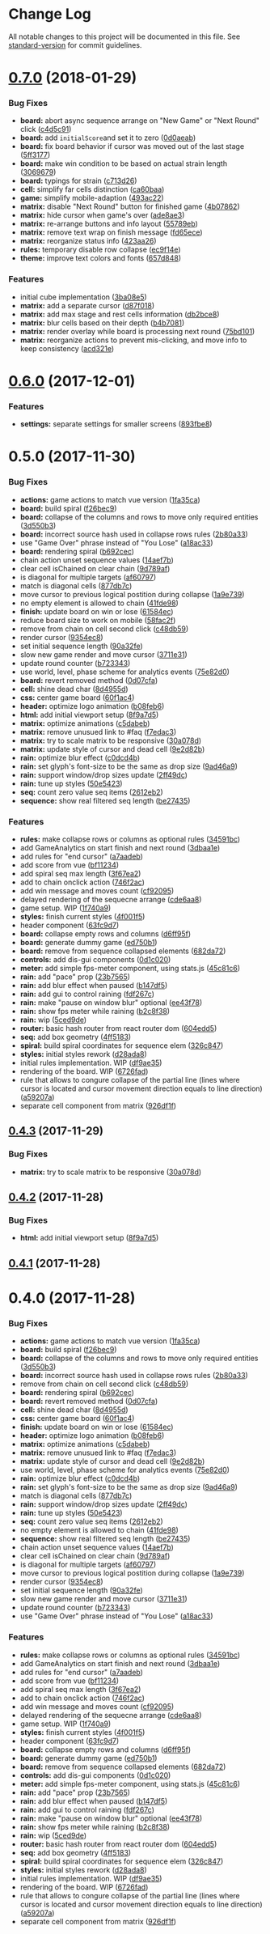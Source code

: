 # Change Log

All notable changes to this project will be documented in this file. See [standard-version](https://github.com/conventional-changelog/standard-version) for commit guidelines.

<a name="0.7.0"></a>
# [0.7.0](https://github.com/deadwookie/yatk/compare/v0.6.0...v0.7.0) (2018-01-29)


### Bug Fixes

* **board:** abort async sequence arrange on "New Game" or "Next Round" click ([c4d5c91](https://github.com/deadwookie/yatk/commit/c4d5c91))
* **board:** add `initialScore`and set it to zero ([0d0aeab](https://github.com/deadwookie/yatk/commit/0d0aeab))
* **board:** fix board behavior if cursor was moved out of the last stage ([5ff3177](https://github.com/deadwookie/yatk/commit/5ff3177))
* **board:** make win condition to be based on actual strain length ([3069679](https://github.com/deadwookie/yatk/commit/3069679))
* **board:** typings for strain ([c713d26](https://github.com/deadwookie/yatk/commit/c713d26))
* **cell:** simplify far cells distinction ([ca60baa](https://github.com/deadwookie/yatk/commit/ca60baa))
* **game:** simplify mobile-adaption ([493ac22](https://github.com/deadwookie/yatk/commit/493ac22))
* **matrix:** disable "Next Round" button for finished game ([4b07862](https://github.com/deadwookie/yatk/commit/4b07862))
* **matrix:** hide cursor when game's over ([ade8ae3](https://github.com/deadwookie/yatk/commit/ade8ae3))
* **matrix:** re-arrange buttons and info layout ([55789eb](https://github.com/deadwookie/yatk/commit/55789eb))
* **matrix:** remove text wrap on finish message ([fd65ece](https://github.com/deadwookie/yatk/commit/fd65ece))
* **matrix:** reorganize status info ([423aa26](https://github.com/deadwookie/yatk/commit/423aa26))
* **rules:** temporary disable row collapse ([ec9f14e](https://github.com/deadwookie/yatk/commit/ec9f14e))
* **theme:** improve text colors and fonts ([657d848](https://github.com/deadwookie/yatk/commit/657d848))


### Features

* initial cube implementation ([3ba08e5](https://github.com/deadwookie/yatk/commit/3ba08e5))
* **matrix:** add a separate cursor ([d87f018](https://github.com/deadwookie/yatk/commit/d87f018))
* **matrix:** add max stage and rest cells information ([db2bce8](https://github.com/deadwookie/yatk/commit/db2bce8))
* **matrix:** blur cells based on their depth ([b4b7081](https://github.com/deadwookie/yatk/commit/b4b7081))
* **matrix:** render overlay while board is processing next round ([75bd101](https://github.com/deadwookie/yatk/commit/75bd101))
* **matrix:** reorganize actions to prevent mis-clicking, and move info to keep consistency ([acd321e](https://github.com/deadwookie/yatk/commit/acd321e))



<a name="0.6.0"></a>
# [0.6.0](https://github.com/deadwookie/yatk/compare/v0.5.0...v0.6.0) (2017-12-01)


### Features

* **settings:** separate settings for smaller screens ([893fbe8](https://github.com/deadwookie/yatk/commit/893fbe8))



<a name="0.5.0"></a>
# 0.5.0 (2017-11-30)


### Bug Fixes

* **actions:** game actions to match vue version ([1fa35ca](https://github.com/deadwookie/yatk/commit/1fa35ca))
* **board:** build spiral ([f26bec9](https://github.com/deadwookie/yatk/commit/f26bec9))
* **board:** collapse of the columns and rows to move only required entities ([3d550b3](https://github.com/deadwookie/yatk/commit/3d550b3))
* **board:** incorrect source hash used in collapse rows rules ([2b80a33](https://github.com/deadwookie/yatk/commit/2b80a33))
* use "Game Over" phrase instead of "You Lose" ([a18ac33](https://github.com/deadwookie/yatk/commit/a18ac33))
* **board:** rendering spiral ([b692cec](https://github.com/deadwookie/yatk/commit/b692cec))
* chain action unset sequence values ([14aef7b](https://github.com/deadwookie/yatk/commit/14aef7b))
* clear cell isChained on clear chain ([9d789af](https://github.com/deadwookie/yatk/commit/9d789af))
* is diagonal for multiple targets ([af60797](https://github.com/deadwookie/yatk/commit/af60797))
* match is diagonal cells ([877db7c](https://github.com/deadwookie/yatk/commit/877db7c))
* move cursor to previous logical postition during collapse ([1a9e739](https://github.com/deadwookie/yatk/commit/1a9e739))
* no empty element is allowed to chain ([41fde98](https://github.com/deadwookie/yatk/commit/41fde98))
* **finish:** update board on win or lose ([61584ec](https://github.com/deadwookie/yatk/commit/61584ec))
* reduce board size to work on mobile ([58fac2f](https://github.com/deadwookie/yatk/commit/58fac2f))
* remove from chain on cell second click ([c48db59](https://github.com/deadwookie/yatk/commit/c48db59))
* render cursor ([9354ec8](https://github.com/deadwookie/yatk/commit/9354ec8))
* set initial sequence length ([90a32fe](https://github.com/deadwookie/yatk/commit/90a32fe))
* slow new game render and move cursor ([3711e31](https://github.com/deadwookie/yatk/commit/3711e31))
* update round counter ([b723343](https://github.com/deadwookie/yatk/commit/b723343))
* use world, level, phase scheme for analytics events ([75e82d0](https://github.com/deadwookie/yatk/commit/75e82d0))
* **board:** revert removed method ([0d07cfa](https://github.com/deadwookie/yatk/commit/0d07cfa))
* **cell:** shine dead char ([8d4955d](https://github.com/deadwookie/yatk/commit/8d4955d))
* **css:** center game board ([60f1ac4](https://github.com/deadwookie/yatk/commit/60f1ac4))
* **header:** optimize logo animation ([b08feb6](https://github.com/deadwookie/yatk/commit/b08feb6))
* **html:** add initial viewport setup ([8f9a7d5](https://github.com/deadwookie/yatk/commit/8f9a7d5))
* **matrix:** optimize animations ([c5dabeb](https://github.com/deadwookie/yatk/commit/c5dabeb))
* **matrix:** remove unusued link to #faq ([f7edac3](https://github.com/deadwookie/yatk/commit/f7edac3))
* **matrix:** try to scale matrix to be responsive ([30a078d](https://github.com/deadwookie/yatk/commit/30a078d))
* **matrix:** update style of cursor and dead cell ([9e2d82b](https://github.com/deadwookie/yatk/commit/9e2d82b))
* **rain:** optimize blur effect ([c0dcd4b](https://github.com/deadwookie/yatk/commit/c0dcd4b))
* **rain:** set glyph's font-size to be the same as drop size ([9ad46a9](https://github.com/deadwookie/yatk/commit/9ad46a9))
* **rain:** support window/drop sizes update ([2ff49dc](https://github.com/deadwookie/yatk/commit/2ff49dc))
* **rain:** tune up styles ([50e5423](https://github.com/deadwookie/yatk/commit/50e5423))
* **seq:** count zero value seq items ([2612eb2](https://github.com/deadwookie/yatk/commit/2612eb2))
* **sequence:** show real filtered seq length ([be27435](https://github.com/deadwookie/yatk/commit/be27435))


### Features

* **rules:** make collapse rows or columns as optional rules ([34591bc](https://github.com/deadwookie/yatk/commit/34591bc))
* add GameAnalytics on start finish and next round ([3dbaa1e](https://github.com/deadwookie/yatk/commit/3dbaa1e))
* add rules for "end cursor" ([a7aadeb](https://github.com/deadwookie/yatk/commit/a7aadeb))
* add score from vue ([bf11234](https://github.com/deadwookie/yatk/commit/bf11234))
* add spiral seq max length ([3f67ea2](https://github.com/deadwookie/yatk/commit/3f67ea2))
* add to chain onclick action ([746f2ac](https://github.com/deadwookie/yatk/commit/746f2ac))
* add win message and moves count ([cf92095](https://github.com/deadwookie/yatk/commit/cf92095))
* delayed rendering of the sequecne arrange ([cde6aa8](https://github.com/deadwookie/yatk/commit/cde6aa8))
* game setup. WIP ([1f740a9](https://github.com/deadwookie/yatk/commit/1f740a9))
* **styles:** finish current styles ([4f001f5](https://github.com/deadwookie/yatk/commit/4f001f5))
* header component ([63fc9d7](https://github.com/deadwookie/yatk/commit/63fc9d7))
* **board:** collapse empty rows and columns ([d6ff95f](https://github.com/deadwookie/yatk/commit/d6ff95f))
* **board:** generate dummy game ([ed750b1](https://github.com/deadwookie/yatk/commit/ed750b1))
* **board:** remove from sequence collapsed elements ([682da72](https://github.com/deadwookie/yatk/commit/682da72))
* **controls:** add dis-gui components ([0d1c020](https://github.com/deadwookie/yatk/commit/0d1c020))
* **meter:** add simple fps-meter component, using stats.js ([45c81c6](https://github.com/deadwookie/yatk/commit/45c81c6))
* **rain:** add "pace" prop ([23b7565](https://github.com/deadwookie/yatk/commit/23b7565))
* **rain:** add blur effect when paused ([b147df5](https://github.com/deadwookie/yatk/commit/b147df5))
* **rain:** add gui to control raining ([fdf267c](https://github.com/deadwookie/yatk/commit/fdf267c))
* **rain:** make "pause on window blur" optional ([ee43f78](https://github.com/deadwookie/yatk/commit/ee43f78))
* **rain:** show fps meter while raining ([b2c8f38](https://github.com/deadwookie/yatk/commit/b2c8f38))
* **rain:** wip ([5ced9de](https://github.com/deadwookie/yatk/commit/5ced9de))
* **router:** basic hash router from react router dom ([604edd5](https://github.com/deadwookie/yatk/commit/604edd5))
* **seq:** add box geometry ([4ff5183](https://github.com/deadwookie/yatk/commit/4ff5183))
* **spiral:** build spiral coordinates for sequence elem ([326c847](https://github.com/deadwookie/yatk/commit/326c847))
* **styles:** initial styles rework ([d28ada8](https://github.com/deadwookie/yatk/commit/d28ada8))
* initial rules implementation. WIP ([df9ae35](https://github.com/deadwookie/yatk/commit/df9ae35))
* rendering of the board. WIP ([6726fad](https://github.com/deadwookie/yatk/commit/6726fad))
* rule that allows to congure collapse of the partial line (lines where cursor is located and cursor movement direction equals to line direction) ([a59207a](https://github.com/deadwookie/yatk/commit/a59207a))
* separate cell component from matrix ([926df1f](https://github.com/deadwookie/yatk/commit/926df1f))



<a name="0.4.3"></a>
## [0.4.3](https://github.com/deadwookie/yatk/compare/v0.4.2...v0.4.3) (2017-11-29)


### Bug Fixes

* **matrix:** try to scale matrix to be responsive ([30a078d](https://github.com/deadwookie/yatk/commit/30a078d))



<a name="0.4.2"></a>
## [0.4.2](https://github.com/deadwookie/yatk/compare/v0.4.1...v0.4.2) (2017-11-28)


### Bug Fixes

* **html:** add initial viewport setup ([8f9a7d5](https://github.com/deadwookie/yatk/commit/8f9a7d5))



<a name="0.4.1"></a>
## [0.4.1](https://github.com/deadwookie/yatk/compare/v0.4.0...v0.4.1) (2017-11-28)



<a name="0.4.0"></a>
# 0.4.0 (2017-11-28)


### Bug Fixes

* **actions:** game actions to match vue version ([1fa35ca](https://github.com/deadwookie/yatk/commit/1fa35ca))
* **board:** build spiral ([f26bec9](https://github.com/deadwookie/yatk/commit/f26bec9))
* **board:** collapse of the columns and rows to move only required entities ([3d550b3](https://github.com/deadwookie/yatk/commit/3d550b3))
* **board:** incorrect source hash used in collapse rows rules ([2b80a33](https://github.com/deadwookie/yatk/commit/2b80a33))
* remove from chain on cell second click ([c48db59](https://github.com/deadwookie/yatk/commit/c48db59))
* **board:** rendering spiral ([b692cec](https://github.com/deadwookie/yatk/commit/b692cec))
* **board:** revert removed method ([0d07cfa](https://github.com/deadwookie/yatk/commit/0d07cfa))
* **cell:** shine dead char ([8d4955d](https://github.com/deadwookie/yatk/commit/8d4955d))
* **css:** center game board ([60f1ac4](https://github.com/deadwookie/yatk/commit/60f1ac4))
* **finish:** update board on win or lose ([61584ec](https://github.com/deadwookie/yatk/commit/61584ec))
* **header:** optimize logo animation ([b08feb6](https://github.com/deadwookie/yatk/commit/b08feb6))
* **matrix:** optimize animations ([c5dabeb](https://github.com/deadwookie/yatk/commit/c5dabeb))
* **matrix:** remove unusued link to #faq ([f7edac3](https://github.com/deadwookie/yatk/commit/f7edac3))
* **matrix:** update style of cursor and dead cell ([9e2d82b](https://github.com/deadwookie/yatk/commit/9e2d82b))
* use world, level, phase scheme for analytics events ([75e82d0](https://github.com/deadwookie/yatk/commit/75e82d0))
* **rain:** optimize blur effect ([c0dcd4b](https://github.com/deadwookie/yatk/commit/c0dcd4b))
* **rain:** set glyph's font-size to be the same as drop size ([9ad46a9](https://github.com/deadwookie/yatk/commit/9ad46a9))
* match is diagonal cells ([877db7c](https://github.com/deadwookie/yatk/commit/877db7c))
* **rain:** support window/drop sizes update ([2ff49dc](https://github.com/deadwookie/yatk/commit/2ff49dc))
* **rain:** tune up styles ([50e5423](https://github.com/deadwookie/yatk/commit/50e5423))
* **seq:** count zero value seq items ([2612eb2](https://github.com/deadwookie/yatk/commit/2612eb2))
* no empty element is allowed to chain ([41fde98](https://github.com/deadwookie/yatk/commit/41fde98))
* **sequence:** show real filtered seq length ([be27435](https://github.com/deadwookie/yatk/commit/be27435))
* chain action unset sequence values ([14aef7b](https://github.com/deadwookie/yatk/commit/14aef7b))
* clear cell isChained on clear chain ([9d789af](https://github.com/deadwookie/yatk/commit/9d789af))
* is diagonal for multiple targets ([af60797](https://github.com/deadwookie/yatk/commit/af60797))
* move cursor to previous logical postition during collapse ([1a9e739](https://github.com/deadwookie/yatk/commit/1a9e739))
* render cursor ([9354ec8](https://github.com/deadwookie/yatk/commit/9354ec8))
* set initial sequence length ([90a32fe](https://github.com/deadwookie/yatk/commit/90a32fe))
* slow new game render and move cursor ([3711e31](https://github.com/deadwookie/yatk/commit/3711e31))
* update round counter ([b723343](https://github.com/deadwookie/yatk/commit/b723343))
* use "Game Over" phrase instead of "You Lose" ([a18ac33](https://github.com/deadwookie/yatk/commit/a18ac33))


### Features

* **rules:** make collapse rows or columns as optional rules ([34591bc](https://github.com/deadwookie/yatk/commit/34591bc))
* add GameAnalytics on start finish and next round ([3dbaa1e](https://github.com/deadwookie/yatk/commit/3dbaa1e))
* add rules for "end cursor" ([a7aadeb](https://github.com/deadwookie/yatk/commit/a7aadeb))
* add score from vue ([bf11234](https://github.com/deadwookie/yatk/commit/bf11234))
* add spiral seq max length ([3f67ea2](https://github.com/deadwookie/yatk/commit/3f67ea2))
* add to chain onclick action ([746f2ac](https://github.com/deadwookie/yatk/commit/746f2ac))
* add win message and moves count ([cf92095](https://github.com/deadwookie/yatk/commit/cf92095))
* delayed rendering of the sequecne arrange ([cde6aa8](https://github.com/deadwookie/yatk/commit/cde6aa8))
* game setup. WIP ([1f740a9](https://github.com/deadwookie/yatk/commit/1f740a9))
* **styles:** finish current styles ([4f001f5](https://github.com/deadwookie/yatk/commit/4f001f5))
* header component ([63fc9d7](https://github.com/deadwookie/yatk/commit/63fc9d7))
* **board:** collapse empty rows and columns ([d6ff95f](https://github.com/deadwookie/yatk/commit/d6ff95f))
* **board:** generate dummy game ([ed750b1](https://github.com/deadwookie/yatk/commit/ed750b1))
* **board:** remove from sequence collapsed elements ([682da72](https://github.com/deadwookie/yatk/commit/682da72))
* **controls:** add dis-gui components ([0d1c020](https://github.com/deadwookie/yatk/commit/0d1c020))
* **meter:** add simple fps-meter component, using stats.js ([45c81c6](https://github.com/deadwookie/yatk/commit/45c81c6))
* **rain:** add "pace" prop ([23b7565](https://github.com/deadwookie/yatk/commit/23b7565))
* **rain:** add blur effect when paused ([b147df5](https://github.com/deadwookie/yatk/commit/b147df5))
* **rain:** add gui to control raining ([fdf267c](https://github.com/deadwookie/yatk/commit/fdf267c))
* **rain:** make "pause on window blur" optional ([ee43f78](https://github.com/deadwookie/yatk/commit/ee43f78))
* **rain:** show fps meter while raining ([b2c8f38](https://github.com/deadwookie/yatk/commit/b2c8f38))
* **rain:** wip ([5ced9de](https://github.com/deadwookie/yatk/commit/5ced9de))
* **router:** basic hash router from react router dom ([604edd5](https://github.com/deadwookie/yatk/commit/604edd5))
* **seq:** add box geometry ([4ff5183](https://github.com/deadwookie/yatk/commit/4ff5183))
* **spiral:** build spiral coordinates for sequence elem ([326c847](https://github.com/deadwookie/yatk/commit/326c847))
* **styles:** initial styles rework ([d28ada8](https://github.com/deadwookie/yatk/commit/d28ada8))
* initial rules implementation. WIP ([df9ae35](https://github.com/deadwookie/yatk/commit/df9ae35))
* rendering of the board. WIP ([6726fad](https://github.com/deadwookie/yatk/commit/6726fad))
* rule that allows to congure collapse of the partial line (lines where cursor is located and cursor movement direction equals to line direction) ([a59207a](https://github.com/deadwookie/yatk/commit/a59207a))
* separate cell component from matrix ([926df1f](https://github.com/deadwookie/yatk/commit/926df1f))

